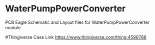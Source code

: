 # WaterPumpPowerConverter
PCB Eagle Schematic and Layout files for WaterPumpPowerConverter  module

#Thingiverse Case Link
https://www.thingiverse.com/thing:4596788

